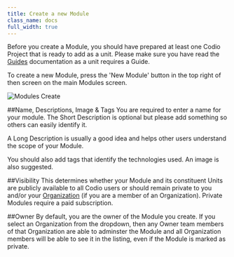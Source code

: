 ```yaml
---
title: Create a new Module
class_name: docs
full_width: true
---
```


Before you create a Module, you should have prepared at least one Codio Project that is ready to add as a unit. Please make sure you have read the [Guides](/docs/ide/tools/guides/) documentation as a unit requires a Guide.

To create a new Module, press the 'New Module' button in the top right of then screen on the main Modules screen.

![Modules Create](/img/docs/modules_create.png)

##Name, Descriptions, Image & Tags
You are required to enter a name for your module. The Short Description is optional but please add something so others can easily identify it.

A Long Description is usually a good idea and helps other users understand the scope of your Module.

You should also add tags that identify the technologies used. An image is also suggested.

##Visibility
This determines whether your Module and its constituent Units are publicly available to all Codio users or should remain private to you and/or your [Organization](/docs/dashboard/organizations/) (if you are a member of an Organization). Private Modules require a paid subscription.

##Owner
By default, you are the owner of the Module you create. If you select an Organization from the dropdown, then any Owner team members of that Organization are able to adminster the Module and all Organization members will be able to see it in the listing, even if the Module is marked as private.

